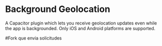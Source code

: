# Background Geolocation
A Capacitor plugin which lets you receive geolocation updates even while the app is backgrounded. Only iOS and Android platforms are supported.

#Fork que envia solicitudes
